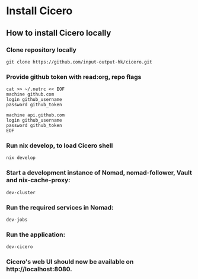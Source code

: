 # Install Cicero

## How to install Cicero locally

### Clone repository locally

```
git clone https://github.com/input-output-hk/cicero.git
```

### Provide github token with read:org, repo flags

```
cat >> ~/.netrc << EOF
machine github.com
login github_username
password github_token

machine api.github.com
login github_username
password github_token
EOF
```

### Run nix develop, to load Cicero shell

```
nix develop
```

### Start a development instance of Nomad, nomad-follower, Vault and nix-cache-proxy:

```
dev-cluster
```

### Run the required services in Nomad:

```
dev-jobs
```

### Run the application:

```
dev-cicero
```

### Cicero's web UI should now be available on http://localhost:8080.
